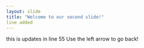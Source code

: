 ```yaml
---
layout: slide
title: "Welcome to our second slide!"
line added
---
```

this is updates in line 55
Use the left arrow to go back!

